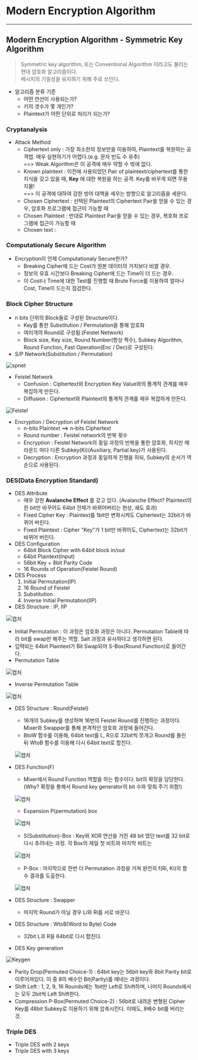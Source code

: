 # Modern Encryption Algorithm
---
## Modern Encryption Algorithm - Symmetric Key Algorithm
>Symmetric key algorithm, 또는 Conventional Algorithm 이라고도 불리는 현대 암호화 알고리즘이다.  
>메시지의 기밀성을 유지하기 위해 주로 쓰인다.  

- 알고리즘 분류 기준
  - 어떤 연산이 사용되는가?
  - 키의 갯수가 몇 개인가?
  - Plaintext가 어떤 단위로 처리가 되는가?

### Cryptanalysis
- Attack Method
  - Ciphertext only : 가장 최소한의 정보만을 이용하여, Plaintext를 복원하는 공격법. 매우 실현하기가 어렵다.(e.g. 문자 빈도 수 유추)  
                      ==> Weak Algorithm은 이 공격에 매우 약할 수 밖에 없다.
  - Known plaintext : 이전에 사용되었던 Pair of plaintext/ciphertext를 통한 지식을 갖고 있을 때, __Key__ 에 대한 복원을 하는 공격. Key를 바꾸게 되면 무용지물!  
                      ==> 이 공격에 대하여 강한 방어 대책을 세우는 방향으로 알고리즘을 세운다.
  - Chosen Ciphertext : 선택된 Plaintext의 Ciphertext Pair을 얻을 수 있는 경우, 암호화 프로그램에 접근이 가능할 때
  - Chosen Plaintext : 반대로 Plaintext Pair을 얻을 수 있는 경우, 복호화 프로그램에 접근이 가능할 때
  - Chosen text :

### Computationaly Secure Algorithm
- Encryption이 언제 Computationaly Secure한가?
  - Breaking Cipher에 드는 Cost가 원본 데이터의 가치보다 비쌀 경우.
  - 정보의 유효 시간보다 Breaking Cipher에 드는 Time이 더 드는 경우.
  - 이 Cost나 Time에 대한 Test를 진행할 때 Brute Force를 이용하여 얼마나 Cost, Time이 드는지 점검한다.

### Block Cipher Structure
- n bits 단위의 Block들로 구성된 Structure이다.
  - Key를 통한 Substitution / Permutation을 통해 암호화
  - 여러개의 Round로 구성됨.(Feistel Network)
  - Block size, Key size, Round Number(항상 짝수), Subkey Algorithm, Round Function, Fast Operation(Enc / Dec)로 구성된다.
- S/P Network(Substitution / Permutation)  

![spnet](https://user-images.githubusercontent.com/71700079/116187893-639f9080-a761-11eb-84eb-caafd7c4080c.PNG)  

- Feistel Network
  - Confusion : Ciphertext와 Encryption Key Value와의 통계적 관계를 매우 복잡하게 만든다.
  - Diffusion : Ciphertext와 Plaintext의 통계적 관계를 매우 복잡하게 만든다.  
  
![Feistel](https://user-images.githubusercontent.com/71700079/116188069-b0836700-a761-11eb-9f64-d416a3342094.PNG)  

- Encryption / Decryption of Feistel Network
  - n-bits Plaintext ==> n-bits Ciphertext
  - Round number : Feistel network의 반복 횟수
  - Encryption : Feistel Network의 동일 과정의 반복을 통한 암호화, 하지만 매 라운드 마다 다른 Subkey(Ki)(Auxiliary, Partial key)가 사용된다.
  - Decryption : Encryption 과정과 동일하게 진행을 하되, Subkey의 순서가 역순으로 사용된다.

### DES(Data Encryption Standard)
- DES Attribute
  - 매우 강한 __Avalanche Effect__ 를 갖고 있다. (Avalanche Effect? Plaintext의 한 bit만 바꾸어도 64bit 전체가 바뀌어버리는 현상, 쇄도 효과)
  - Fixed Cipher Key : Plaintext를 1bit만 변화시켜도 Ciphertext는 32bit가 바뀌어 버린다.
  - Fixed Plaintext : Cipher "Key"가 1 bit만 바뀌어도, Ciphertext는 32bit가 바뀌어 버린다.
- DES Configuration
  - 64bit Block Cipher with 64bit block in/out
  - 64bit Plaintext(Input)
  - 56bit Key + 8bit Parity Code
  - 16 Rounds of Operation(Feistel Round)
- DES Process
  1. Initial Permutation(IP)
  2. 16 Round of Feistel
  3. Substitution
  4. Inverse Initial Permutation(IIP)
- DES Structure : IP, IIP  

![캡처](https://user-images.githubusercontent.com/71700079/116696495-f3ad3680-a9fc-11eb-84e3-a8a82abe4360.PNG)  

  - Initial Permutation : 이 과정은 암호화 과정은 아니다. Permutation Table에 따라 bit를 swap만 해주는 역할. Salt 과정과 유사하다고 생각하면 된다.
  - 입력되는 64bit Plaintext가 Bit Swap되어 S-Box(Round Function)로 들어간다.
  - Permutation Table  
  
  ![캡처](https://user-images.githubusercontent.com/71700079/116696417-d8422b80-a9fc-11eb-8106-f1f13b767e99.PNG)  
  
  - Inverse Permutation Table  
  
  ![캡처](https://user-images.githubusercontent.com/71700079/116697336-02e0b400-a9fe-11eb-8634-0c29054f4dd2.PNG)  
  
- DES Structure : Round(Feistel)
  - 16개의 Subkey를 생성하며 16번의 Feistel Round를 진행하는 과정이다. Mixer와 Swapper를 통해 본격적인 암호화 과정에 들어간다.
  - BtoW 함수를 이용해, 64bit text를 L, R으로 32bit씩 쪼개고 Round를 돌린 뒤 WtoB 함수를 이용해 다시 64bit text로 합친다.  
  
  ![캡처](https://user-images.githubusercontent.com/71700079/116697695-77b3ee00-a9fe-11eb-9a0c-a0e54a6d5d8b.PNG)

- DES Function(F)
  - Mixer에서 Round Function 역할을 하는 함수이다. bit의 확장을 담당한다. (Why? 확장을 통해서 Round key generator의 bit 수와 맞춰 주기 위함!)  
  
  ![캡처](https://user-images.githubusercontent.com/71700079/116698245-193b3f80-a9ff-11eb-9762-7ba43b7dec05.PNG)  
  
  - Expansion P(permutation) box  
  
  ![캡처](https://user-images.githubusercontent.com/71700079/116699667-cebac280-aa00-11eb-985c-8b3e843a3eaa.PNG)  
  
  - S(Substitution)-Box : Key와 XOR 연산을 거친 48 bit 였던 text를 32 bit로 다시 추려내는 과정. 각 Box의 제일 첫 비트와 마지막 비트는  
  
  ![캡처](https://user-images.githubusercontent.com/71700079/116701230-a16f1400-aa02-11eb-8f67-84c38244b275.PNG)  
  
  - P-Box : 마지막으로 한번 더 Permutation 과정을 거쳐 완전히 f(Ri, Ki)의 함수 결과를 도출한다.  
  
  ![캡처](https://user-images.githubusercontent.com/71700079/116701651-1e01f280-aa03-11eb-80fc-49d79483da5c.PNG)  

- DES Structure : Swapper
  - 마지막 Round가 아닐 경우 Li와 Ri를 서로 바꾼다.
- DES Structure : WtoB(Word to Byte) Code
  - 32bit L과 R을 64bit로 다시 합친다.
- DES Key generation  

![Keygen](https://user-images.githubusercontent.com/71700079/116801329-e51d6700-ab43-11eb-854d-ff0821eb2123.PNG)  

  - Parity Drop(Permuted Choice-1) : 64bit key는 56bit key와 8bit Parity bit로 이루어져있다. 이 중 8의 배수인 Bit(Parity)를 떼네는 과정이다.
  - Shift Left : 1, 2, 9, 16 Rounds에는 1bit만 Left로 Shift하며, 나머지 Rounds에서는 모두 2bit씩 Left Shift한다.
  - Compression P-Box(Permuted Choice-2) : 56bit로 내려온 변형된 Cipher Key를 48bit Subkey로 이용하기 위해 압축시킨다. 이때도, 8배수 bit를 버리는 것.

### Triple DES
- Triple DES with 2 keys
- Triple DES with 3 keys
